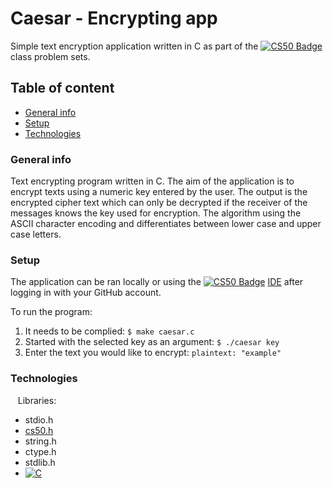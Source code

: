 Caesar - Encrypting app
==== 

Simple text encryption application written in C as part of the [![CS50 Badge](https://img.shields.io/badge/-CS50-red)](https://cs50.harvard.edu) class problem sets.

Table of content
----
* [General info](#general-info)
* [Setup](#setup)
* [Technologies](#technologies)

### General info

Text encrypting program written in C. The aim of the application is to encrypt texts using a numeric key entered by the user. The output is the encrypted cipher text which can only be decrypted if the receiver of the messages knows the key used for encryption. The algorithm using the ASCII character encoding and differentiates between lower case and upper case letters.


### Setup

The application can be ran locally or using the [![CS50 Badge](https://img.shields.io/badge/-CS50-red)](https://cs50.harvard.edu) <a href="https://ide.cs50.io">IDE</a> after logging in with your GitHub account.

To run the program:
 1. It needs to be complied: `$ make caesar.c`
 2. Started with the selected key as an argument: `$ ./caesar key`
 3. Enter the text you would like to encrypt: `plaintext: "example"`
 
### Technologies
 
 Libraries:
 * stdio.h
 * <a href="https://github.com/cs50/libcs50">cs50.h</a>
 * string.h
 * ctype.h
 * stdlib.h
 * [![C](https://img.shields.io/badge/-C-blue)](https://www.cprogramming.com/)
